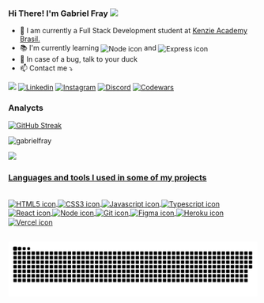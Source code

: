 ### Hi There! I'm Gabriel Fray  <img height="30em" src=https://github.com/TheDudeThatCode/TheDudeThatCode/raw/master/Assets/Hi.gif/>


<ul>
    <li> 🔭  I am currently a Full Stack Development student at <a href="https://kenzie.com.br/?trk_src=g&trk_cmp=15853756022&trk_grp=137371409172&trk_ad=574454391791&trk_kw=kenzie%20academy&utm_term=kenzie%20academy&utm_campaign=INSC-PER-2022-TERMOS-MARCA-SEARCH&utm_source=adwords&utm_medium=ppc&hsa_acc=2166776305&hsa_cam=15853756022&hsa_grp=137371409172&hsa_ad=574454391791&hsa_src=g&hsa_tgt=aud-1371784716651:kwd-392539756225&hsa_kw=kenzie%20academy&hsa_mt=b&hsa_net=adwords&hsa_ver=3&gclid=Cj0KCQjw5ZSWBhCVARIsALERCvzjbrh1GPo7YPjoAgLAA75UcAP-YlGq8eeDyMdHR0o4OcRkNfRK-cYaArTsEALw_wcB">Kenzie Academy Brasil.</a></li>
    <li> 📚 I'm currently learning <img align="center" alt="Node icon" src="https://img.shields.io/badge/Node.js-43853D?style=for-the- badge&logo=node.js&logoColor=white"> and <img align="center" alt="Express icon" src="https://img.shields.io/badge/Express.js-404D59?style=for-the-badge"> </li>
    <li> 🦆 In case of a bug, talk to your duck </li>
    <li> 📫 Contact me ⤵️ </li>
</ul>


  <a href = "https://mail.google.com/mail/u/0/#sent"><img src="https://img.shields.io/badge/-Gmail-%23333?style=for-the-badge&logo=gmail&logoColor=white"      target="_blank"></a>
  [![Linkedin](https://img.shields.io/badge/LinkedIn-0077B5?style=for-the-badge&logo=linkedin&logoColor=white)](https://www.linkedin.com/in/gabrielfray/)
  [![Instagram](https://img.shields.io/badge/Instagram-E4405F?style=for-the-badge&logo=instagram&logoColor=white)](https://instagram.com/gabrielfray_dev)
  [![Discord](https://img.shields.io/badge/Discord-7289DA?style=for-the-badge&logo=discord&logoColor=white)](https://discord.com/users/330007901718577153)
  [![Codewars](https://img.shields.io/badge/Codewars-B1361E?style=for-the-badge&logo=Codewars&logoColor=white)](https://www.codewars.com/users/Gabriel%20Fray)

  
 ### Analycts

  [![GitHub Streak](http://github-readme-streak-stats.herokuapp.com?user=gabrielfray&theme=dark&date_format=M%20j%5B%2C%20Y%5D)](https://git.io/streak-stats)

  <p><img height="198em" src="https://github-readme-stats.vercel.app/api/top-langs?username=gabrielfray&show_icons=true&locale=en&layout=compact&theme=dark" alt="gabrielfray" /></p>
 
  <a href="https://github.com/GabrielFray">
  <img height="195em" src="https://github-readme-stats.vercel.app/api?username=gabrielfray&show_icons=true&theme=dark&include_all_commits=true&count_private=true"/>
  
  
### Languages and tools I used in some of my projects

<div style="display: inline_block">
<br/>
    <img align="center" alt="HTML5 icon" src="https://img.shields.io/badge/HTML5-E34F26?style=for-the-badge&logo=html5&logoColor=white">
    <img align="center" alt="CSS3 icon" src="https://img.shields.io/badge/CSS3-1572B6?style=for-the-badge&logo=css3&logoColor=white">
    <img align="center" alt="Javascript icon" src="https://img.shields.io/badge/JavaScript-323330?style=for-the-badge&logo=javascript&logoColor=F7DF1E">
    <img align="center" alt="Typescript icon" src="https://img.shields.io/badge/TypeScript-007ACC?style=for-the-badge&logo=typescript&logoColor=white">
    <img align="center" alt="React icon" src="https://img.shields.io/badge/React-20232A?style=for-the-badge&logo=react&logoColor=61DAFB">
    <img align="center" alt="Node icon" src="https://img.shields.io/badge/Node.js-43853D?style=for-the-badge&logo=node.js&logoColor=white">
    <img align="center" alt="Git icon" src="https://img.shields.io/badge/GIT-E44C30?style=for-the-badge&logo=git&logoColor=white">
    <img align="center" alt="Figma icon" src="https://img.shields.io/badge/Figma-F24E1E?style=for-the-badge&logo=figma&logoColor=white">
    <img align="center" alt="Heroku icon" src="https://img.shields.io/badge/Heroku-430098?style=for-the-badge&logo=heroku&logoColor=white">
    <img align="center" alt="Vercel icon" src="https://img.shields.io/badge/Vercel-000000?style=for-the-badge&logo=vercel&logoColor=white">
    
</div><br/>
  
 <div align="center">

  ![Snake animation](https://github.com/GabrielFray/gabrielfray/blob/output/github-contribution-grid-snake.svg)

 </div>

 
 
